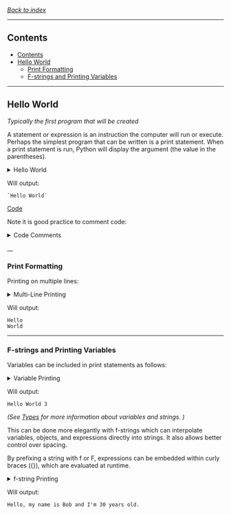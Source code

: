 *[Back to index](</readme.md>)*
___
## Contents
- [Contents](#contents)
- [Hello World](#hello-world)
  - [Print Formatting](#print-formatting)
  - [F-strings and Printing Variables](#f-strings-and-printing-variables)

___
## Hello World
*Typically the first program that will be created*  

A statement or expression is an instruction the computer will run or execute. Perhaps the simplest program that can be written is a print statement. When a print statement is run, Python will display the argument (the value in the parentheses). 
<details><summary>Hello World</summary>

```py
# Ye Olde Hello World
print ("Hello World")
```
</details>

Will output:  
```
`Hello World`  
```
[Code](</XXCode Snips/1.1.1 Hello World.py>)

Note it is good practice to comment code:

<details><summary>Code Comments</summary>

```py

# This is a single-line comment
"""
This is a 
multi-line comment
"""
```
</details>

__
### Print Formatting
Printing on multiple lines:

<details><summary>Multi-Line Printing</summary>

```py
# Ye Olde Hello World
print ("Hello\nWorld")
```
</details>

Will output:  
```
Hello 
World
```
___
### F-strings and Printing Variables
Variables can be included in print statements as follows:

<details><summary>Variable Printing</summary>

```py
# Define variable
num = 3

# Print with a variable
print ("Hello World", num)
```
</details>

Will output:  
```
Hello World 3
```
*(See [Types](<1.2 Types.md>) for more information about variables and strings. )*

This can be done more elegantly with f-strings which can interpolate variables, objects, and expressions directly into strings. It also allows better control over spacing.

By prefixing a string with f or F, expressions can be embedded within curly braces ({}), which are evaluated at runtime.

<details><summary>f-string Printing</summary>

```py
# Variables
name = "Bob"
age = 30

# Print with f-strings
print(f"Hello, my name is {name} and I'm {age} years old.")
```
</details>

Will output:  
``` 
Hello, my name is Bob and I'm 30 years old.
```